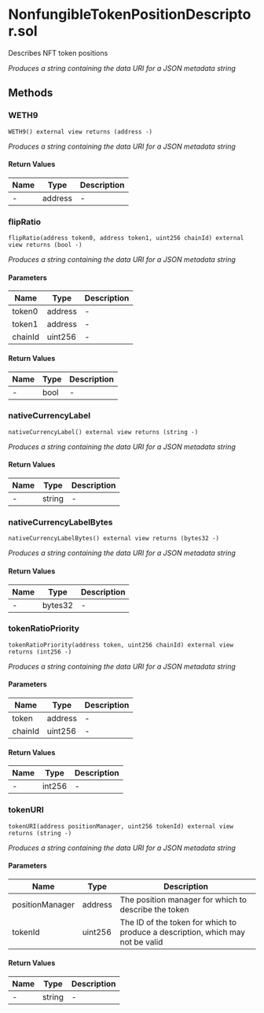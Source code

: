 
# NonfungibleTokenPositionDescriptor.sol

    
Describes NFT token positions

    
*Produces a string containing the data URI for a JSON metadata string*
## Methods
### WETH9
```solidity
WETH9() external view returns (address -)
```

            

            
*Produces a string containing the data URI for a JSON metadata string*
#### Return Values

| Name | Type | Description |
|---|---|---|
| - | address | - |

### flipRatio
```solidity
flipRatio(address token0, address token1, uint256 chainId) external view returns (bool -)
```

            

            
*Produces a string containing the data URI for a JSON metadata string*
#### Parameters

| Name | Type | Description |
|---|---|---|
| token0 | address | - |
| token1 | address | - |
| chainId | uint256 | - |

#### Return Values

| Name | Type | Description |
|---|---|---|
| - | bool | - |

### nativeCurrencyLabel
```solidity
nativeCurrencyLabel() external view returns (string -)
```

            

            
*Produces a string containing the data URI for a JSON metadata string*
#### Return Values

| Name | Type | Description |
|---|---|---|
| - | string | - |

### nativeCurrencyLabelBytes
```solidity
nativeCurrencyLabelBytes() external view returns (bytes32 -)
```

            

            
*Produces a string containing the data URI for a JSON metadata string*
#### Return Values

| Name | Type | Description |
|---|---|---|
| - | bytes32 | - |

### tokenRatioPriority
```solidity
tokenRatioPriority(address token, uint256 chainId) external view returns (int256 -)
```

            

            
*Produces a string containing the data URI for a JSON metadata string*
#### Parameters

| Name | Type | Description |
|---|---|---|
| token | address | - |
| chainId | uint256 | - |

#### Return Values

| Name | Type | Description |
|---|---|---|
| - | int256 | - |

### tokenURI
```solidity
tokenURI(address positionManager, uint256 tokenId) external view returns (string -)
```

            

            
*Produces a string containing the data URI for a JSON metadata string*
#### Parameters

| Name | Type | Description |
|---|---|---|
| positionManager | address | The position manager for which to describe the token |
| tokenId | uint256 | The ID of the token for which to produce a description, which may not be valid |

#### Return Values

| Name | Type | Description |
|---|---|---|
| - | string | - |


